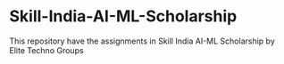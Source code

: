 # Skill-India-AI-ML-Scholarship
This repository have the assignments in Skill India AI-ML Scholarship by Elite Techno Groups
